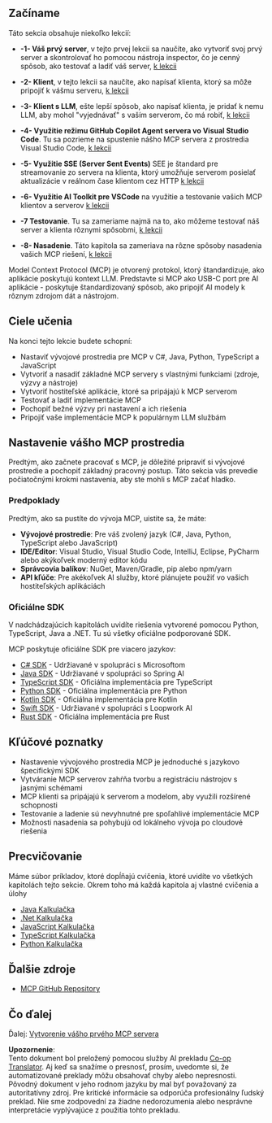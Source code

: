 <!--
CO_OP_TRANSLATOR_METADATA:
{
  "original_hash": "8fdd5786214b32ad33d8b5cf9012a0f7",
  "translation_date": "2025-05-17T08:14:48+00:00",
  "source_file": "03-GettingStarted/README.md",
  "language_code": "sk"
}
-->
## Začíname

Táto sekcia obsahuje niekoľko lekcií:

- **-1- Váš prvý server**, v tejto prvej lekcii sa naučíte, ako vytvoriť svoj prvý server a skontrolovať ho pomocou nástroja inspector, čo je cenný spôsob, ako testovať a ladiť váš server, [k lekcii](/03-GettingStarted/01-first-server/README.md)

- **-2- Klient**, v tejto lekcii sa naučíte, ako napísať klienta, ktorý sa môže pripojiť k vášmu serveru, [k lekcii](/03-GettingStarted/02-client/README.md)

- **-3- Klient s LLM**, ešte lepší spôsob, ako napísať klienta, je pridať k nemu LLM, aby mohol "vyjednávať" s vaším serverom, čo má robiť, [k lekcii](/03-GettingStarted/03-llm-client/README.md)

- **-4- Využitie režimu GitHub Copilot Agent servera vo Visual Studio Code**. Tu sa pozrieme na spustenie nášho MCP servera z prostredia Visual Studio Code, [k lekcii](/03-GettingStarted/04-vscode/README.md)

- **-5- Využitie SSE (Server Sent Events)** SEE je štandard pre streamovanie zo servera na klienta, ktorý umožňuje serverom posielať aktualizácie v reálnom čase klientom cez HTTP [k lekcii](/03-GettingStarted/05-sse-server/README.md)

- **-6- Využitie AI Toolkit pre VSCode** na využitie a testovanie vašich MCP klientov a serverov [k lekcii](/03-GettingStarted/06-aitk/README.md)

- **-7 Testovanie**. Tu sa zameriame najmä na to, ako môžeme testovať náš server a klienta rôznymi spôsobmi, [k lekcii](/03-GettingStarted/07-testing/README.md)

- **-8- Nasadenie**. Táto kapitola sa zameriava na rôzne spôsoby nasadenia vašich MCP riešení, [k lekcii](/03-GettingStarted/08-deployment/README.md)

Model Context Protocol (MCP) je otvorený protokol, ktorý štandardizuje, ako aplikácie poskytujú kontext LLM. Predstavte si MCP ako USB-C port pre AI aplikácie - poskytuje štandardizovaný spôsob, ako pripojiť AI modely k rôznym zdrojom dát a nástrojom.

## Ciele učenia

Na konci tejto lekcie budete schopní:

- Nastaviť vývojové prostredia pre MCP v C#, Java, Python, TypeScript a JavaScript
- Vytvoriť a nasadiť základné MCP servery s vlastnými funkciami (zdroje, výzvy a nástroje)
- Vytvoriť hostiteľské aplikácie, ktoré sa pripájajú k MCP serverom
- Testovať a ladiť implementácie MCP
- Pochopiť bežné výzvy pri nastavení a ich riešenia
- Pripojiť vaše implementácie MCP k populárnym LLM službám

## Nastavenie vášho MCP prostredia

Predtým, ako začnete pracovať s MCP, je dôležité pripraviť si vývojové prostredie a pochopiť základný pracovný postup. Táto sekcia vás prevedie počiatočnými krokmi nastavenia, aby ste mohli s MCP začať hladko.

### Predpoklady

Predtým, ako sa pustíte do vývoja MCP, uistite sa, že máte:

- **Vývojové prostredie**: Pre váš zvolený jazyk (C#, Java, Python, TypeScript alebo JavaScript)
- **IDE/Editor**: Visual Studio, Visual Studio Code, IntelliJ, Eclipse, PyCharm alebo akýkoľvek moderný editor kódu
- **Správcovia balíkov**: NuGet, Maven/Gradle, pip alebo npm/yarn
- **API kľúče**: Pre akékoľvek AI služby, ktoré plánujete použiť vo vašich hostiteľských aplikáciách

### Oficiálne SDK

V nadchádzajúcich kapitolách uvidíte riešenia vytvorené pomocou Python, TypeScript, Java a .NET. Tu sú všetky oficiálne podporované SDK.

MCP poskytuje oficiálne SDK pre viacero jazykov:
- [C# SDK](https://github.com/modelcontextprotocol/csharp-sdk) - Udržiavané v spolupráci s Microsoftom
- [Java SDK](https://github.com/modelcontextprotocol/java-sdk) - Udržiavané v spolupráci so Spring AI
- [TypeScript SDK](https://github.com/modelcontextprotocol/typescript-sdk) - Oficiálna implementácia pre TypeScript
- [Python SDK](https://github.com/modelcontextprotocol/python-sdk) - Oficiálna implementácia pre Python
- [Kotlin SDK](https://github.com/modelcontextprotocol/kotlin-sdk) - Oficiálna implementácia pre Kotlin
- [Swift SDK](https://github.com/modelcontextprotocol/swift-sdk) - Udržiavané v spolupráci s Loopwork AI
- [Rust SDK](https://github.com/modelcontextprotocol/rust-sdk) - Oficiálna implementácia pre Rust

## Kľúčové poznatky

- Nastavenie vývojového prostredia MCP je jednoduché s jazykovo špecifickými SDK
- Vytváranie MCP serverov zahŕňa tvorbu a registráciu nástrojov s jasnými schémami
- MCP klienti sa pripájajú k serverom a modelom, aby využili rozšírené schopnosti
- Testovanie a ladenie sú nevyhnutné pre spoľahlivé implementácie MCP
- Možnosti nasadenia sa pohybujú od lokálneho vývoja po cloudové riešenia

## Precvičovanie

Máme súbor príkladov, ktoré dopĺňajú cvičenia, ktoré uvidíte vo všetkých kapitolách tejto sekcie. Okrem toho má každá kapitola aj vlastné cvičenia a úlohy

- [Java Kalkulačka](./samples/java/calculator/README.md)
- [.Net Kalkulačka](../../../03-GettingStarted/samples/csharp)
- [JavaScript Kalkulačka](./samples/javascript/README.md)
- [TypeScript Kalkulačka](./samples/typescript/README.md)
- [Python Kalkulačka](../../../03-GettingStarted/samples/python)

## Ďalšie zdroje

- [MCP GitHub Repository](https://github.com/microsoft/mcp-for-beginners)

## Čo ďalej

Ďalej: [Vytvorenie vášho prvého MCP servera](/03-GettingStarted/01-first-server/README.md)

**Upozornenie**:  
Tento dokument bol preložený pomocou služby AI prekladu [Co-op Translator](https://github.com/Azure/co-op-translator). Aj keď sa snažíme o presnosť, prosím, uvedomte si, že automatizované preklady môžu obsahovať chyby alebo nepresnosti. Pôvodný dokument v jeho rodnom jazyku by mal byť považovaný za autoritatívny zdroj. Pre kritické informácie sa odporúča profesionálny ľudský preklad. Nie sme zodpovední za žiadne nedorozumenia alebo nesprávne interpretácie vyplývajúce z použitia tohto prekladu.